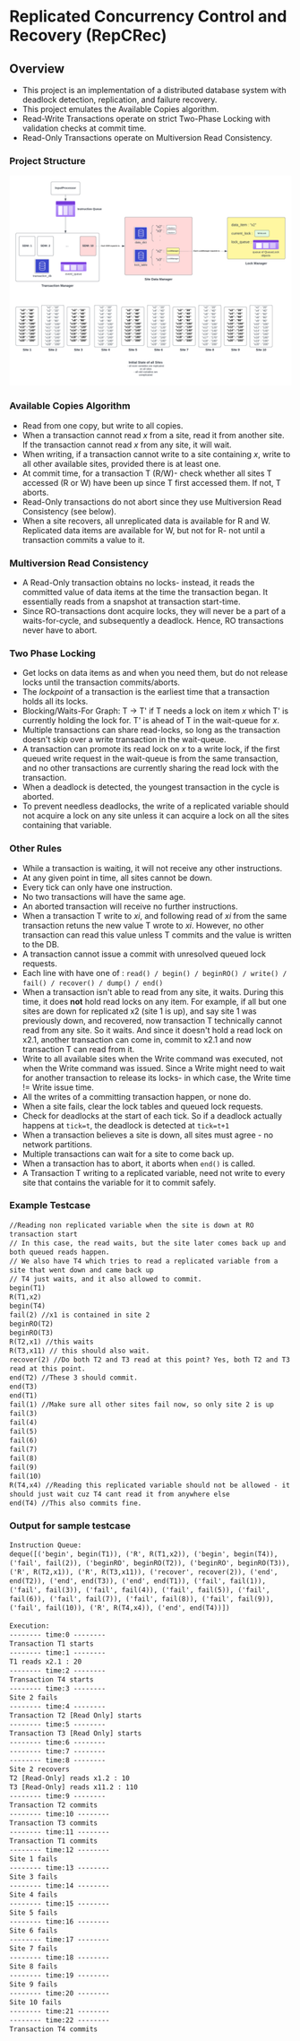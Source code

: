 # Replicated Concurrency Control and Recovery (RepCRec)

## Overview
- This project is an implementation of a distributed database system with deadlock detection, replication, and failure recovery. 
- This project emulates the Available Copies algorithm.
- Read-Write Transactions operate on strict Two-Phase Locking with validation checks at commit time.
- Read-Only Transactions operate on Multiversion Read Consistency.

### Project Structure

![](readme_project_structure.png)

### Available Copies Algorithm

- Read from one copy, but write to all copies.  
- When a transaction cannot read _x_ from a site, read it from another site. If the transaction cannot read _x_ from any site, it will wait. 
- When writing, if a transaction cannot write to a site containing _x_, write to all other available sites, provided there is at least one.
- At commit time, for a transaction T (R/W)- check whether all sites T accessed (R or W) have been up since T first accessed them. If not, T aborts.
- Read-Only transactions do not abort since they use Multiversion Read Consistency (see below).
- When a site recovers, all unreplicated data is available for R and W. Replicated data items are available for W, but not for R- not until a transaction commits a value to it.

### Multiversion Read Consistency

- A Read-Only transaction obtains no locks- instead, it reads the committed value of data items at the time the transaction began. It essentially reads from a snapshot at transaction start-time. 
- Since RO-transactions dont acquire locks, they will never be a part of a waits-for-cycle, and subsequently a deadlock. Hence, RO transactions never have to abort.

### Two Phase Locking
- Get locks on data items as and when you need them, but do not release locks until the transaction commits/aborts.
- The _lockpoint_ of a transaction is the earliest time that a transaction holds all its locks. 
- Blocking/Waits-For Graph: T -> T' if T needs a lock on item _x_ which T' is currently holding the lock for. T' is ahead of T in the wait-queue for _x_.
- Multiple transactions can share read-locks, so long as the transaction doesn't skip over a write transaction in the wait-queue.
- A transaction can promote its read lock on _x_ to a write lock, if the first queued write request in the wait-queue is from the same transaction, and no other transactions are currently sharing the read lock with the transaction.
- When a deadlock is detected, the youngest transaction in the cycle is aborted. 
- To prevent needless deadlocks, the write of a replicated variable should not acquire a lock on any site unless it can acquire a lock on all the sites containing that variable.

### Other Rules

- While a transaction is waiting, it will not receive any other instructions.
- At any given point in time, all sites cannot be down.
- Every tick can only have one instruction.
- No two transactions will have the same age.
- An aborted transaction will receive no further instructions. 
- When a transaction T write to _xi_, and following read of _xi_ from the same transaction retuns the new value T wrote to _xi_. However, no other transaction can read this value unless T commits and the value is written to the DB.
- A transaction cannot issue a commit with unresolved queued lock requests. 
- Each line with have one of : `read() / begin() / beginRO() / write() / fail() / recover() / dump() / end()`
- When a transaction isn't able to read from any site, it waits. During this time, it does **not** hold read locks on any item. For example, if all but one sites are down for replicated x2 (site 1 is up), and say site 1 was previously down, and recovered, now transaction T technically cannot read from any site. So it waits. And since it doesn't hold a read lock on x2.1, another transaction can come in, commit to x2.1 and now transaction T can read from it.
- Write to all available sites when the Write command was executed, not when the Write command was issued. Since a Write might need to wait for another transaction to release its locks- in which case, the Write time != Write issue time.
- All the writes of a committing transaction happen, or none do.
- When a site fails, clear the lock tables and queued lock requests. 
- Check for deadlocks at the start of each tick. So if a deadlock actually happens at `tick=t`, the deadlock is detected at `tick=t+1`
- When a transaction believes a site is down, all sites must agree - no network partitions.
- Multiple transactions can wait for a site to come back up. 
- When a transaction has to abort, it aborts when `end()` is called.
- A Transaction T writing to a replicated variable, need not write to every site that contains the variable for it to commit safely.

### Example Testcase

```
//Reading non replicated variable when the site is down at RO transaction start
// In this case, the read waits, but the site later comes back up and both queued reads happen.
// We also have T4 which tries to read a replicated variable from a site that went down and came back up
// T4 just waits, and it also allowed to commit.
begin(T1)
R(T1,x2)
begin(T4)
fail(2) //x1 is contained in site 2
beginRO(T2)
beginRO(T3)
R(T2,x1) //this waits
R(T3,x11) // this should also wait.
recover(2) //Do both T2 and T3 read at this point? Yes, both T2 and T3 read at this point.
end(T2) //These 3 should commit.
end(T3)
end(T1)
fail(1) //Make sure all other sites fail now, so only site 2 is up
fail(3)
fail(4)
fail(5)
fail(6)
fail(7)
fail(8)
fail(9)
fail(10)
R(T4,x4) //Reading this replicated variable should not be allowed - it should just wait cuz T4 cant read it from anywhere else
end(T4) //This also commits fine.
```

### Output for sample testcase

```
Instruction Queue: 
deque([('begin', begin(T1)), ('R', R(T1,x2)), ('begin', begin(T4)), ('fail', fail(2)), ('beginRO', beginRO(T2)), ('beginRO', beginRO(T3)), ('R', R(T2,x1)), ('R', R(T3,x11)), ('recover', recover(2)), ('end', end(T2)), ('end', end(T3)), ('end', end(T1)), ('fail', fail(1)), ('fail', fail(3)), ('fail', fail(4)), ('fail', fail(5)), ('fail', fail(6)), ('fail', fail(7)), ('fail', fail(8)), ('fail', fail(9)), ('fail', fail(10)), ('R', R(T4,x4)), ('end', end(T4))])

Execution:
-------- time:0 --------
Transaction T1 starts
-------- time:1 --------
T1 reads x2.1 : 20
-------- time:2 --------
Transaction T4 starts
-------- time:3 --------
Site 2 fails
-------- time:4 --------
Transaction T2 [Read Only] starts
-------- time:5 --------
Transaction T3 [Read Only] starts
-------- time:6 --------
-------- time:7 --------
-------- time:8 --------
Site 2 recovers
T2 [Read-Only] reads x1.2 : 10
T3 [Read-Only] reads x11.2 : 110
-------- time:9 --------
Transaction T2 commits
-------- time:10 --------
Transaction T3 commits
-------- time:11 --------
Transaction T1 commits
-------- time:12 --------
Site 1 fails
-------- time:13 --------
Site 3 fails
-------- time:14 --------
Site 4 fails
-------- time:15 --------
Site 5 fails
-------- time:16 --------
Site 6 fails
-------- time:17 --------
Site 7 fails
-------- time:18 --------
Site 8 fails
-------- time:19 --------
Site 9 fails
-------- time:20 --------
Site 10 fails
-------- time:21 --------
-------- time:22 --------
Transaction T4 commits

```
